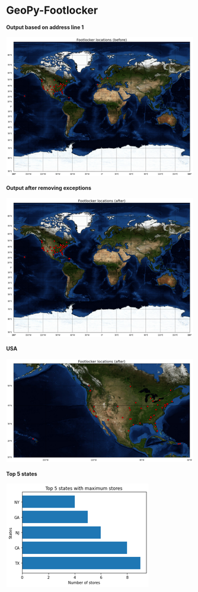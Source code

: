 # GeoPy-Footlocker

<H4> Output based on address line 1 </H4>

![Output 1](Results/Output1.png)

<H4> Output after removing exceptions </H4>

![Output 2](Results/Output2.png)

<H4> USA </H4>

![Output 3](Results/USA_only.png)

<H4> Top 5 states </H4>

![Output 4](Results/Top5.png)
